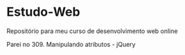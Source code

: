 # Estudo-Web
Repositório para meu curso de desenvolvimento web online

Parei no 309. Manipulando atributos - jQuery
